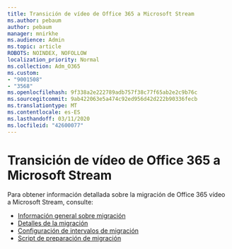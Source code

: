 ```yaml
---
title: Transición de vídeo de Office 365 a Microsoft Stream
ms.author: pebaum
author: pebaum
manager: mnirkhe
ms.audience: Admin
ms.topic: article
ROBOTS: NOINDEX, NOFOLLOW
localization_priority: Normal
ms.collection: Adm_O365
ms.custom:
- "9001508"
- "3568"
ms.openlocfilehash: 9f338a2e222789adb757f38c77f65ab2e2c9b76c
ms.sourcegitcommit: 9ab422063e5a474c92ed956d42d222b90336fecb
ms.translationtype: MT
ms.contentlocale: es-ES
ms.lasthandoff: 03/11/2020
ms.locfileid: "42600077"
---
```

# <a name="office-365-video-transition-to-microsoft-stream"></a>Transición de vídeo de Office 365 a Microsoft Stream

Para obtener información detallada sobre la migración de Office 365 vídeo a Microsoft Stream, consulte:

- [Información general sobre migración](https://docs.microsoft.com/stream/migrate-from-office-365)
- [Detalles de la migración](https://docs.microsoft.com/stream/migration-experience)
- [Configuración de intervalos de migración](https://docs.microsoft.com/stream/migration-o365video-timing-setting)
- [Script de preparación de migración](https://docs.microsoft.com/stream/migration-o365video-prep)
